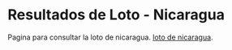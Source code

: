 # Resultados de Loto - Nicaragua

Pagina para consultar la loto de nicaragua. [loto de nicaragua](loto-nicaragua.vercel.app).
